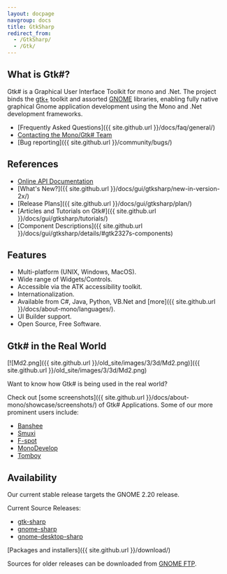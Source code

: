 ```yaml
---
layout: docpage
navgroup: docs
title: GtkSharp
redirect_from:
  - /GtkSharp/
  - /Gtk/
---
```


What is Gtk\#?
--------------

Gtk\# is a Graphical User Interface Toolkit for mono and .Net. The project binds the [gtk+](http://www.gtk.org/) toolkit and assorted [GNOME](http://www.gnome.org/) libraries, enabling fully native graphical Gnome application development using the Mono and .Net development frameworks.

-   [Frequently Asked Questions]({{ site.github.url }}/docs/faq/general/)
-   [Contacting the Mono/Gtk\# Team](http://www.go-mono.com/contact/)
-   [Bug reporting]({{ site.github.url }}/community/bugs/)

References
----------

-   [Online API Documentation](http://www.go-mono.com/docs/monodoc.ashx?link=root:/classlib-gnome)
-   [What's New?]({{ site.github.url }}/docs/gui/gtksharp/new-in-version-2x/)
-   [Release Plans]({{ site.github.url }}/docs/gui/gtksharp/plan/)
-   [Articles and Tutorials on Gtk\#]({{ site.github.url }}/docs/gui/gtksharp/tutorials/)
-   [Component Descriptions]({{ site.github.url }}/docs/gui/gtksharp/details/#gtk2327s-components)

Features
--------

-   Multi-platform (UNIX, Windows, MacOS).
-   Wide range of Widgets/Controls.
-   Accessible via the ATK accessibility toolkit.
-   Internationalization.
-   Available from C\#, Java, Python, VB.Net and [more]({{ site.github.url }}/docs/about-mono/languages/).
-   UI Builder support.
-   Open Source, Free Software.

Gtk\# in the Real World
-----------------------

[![Md2.png]({{ site.github.url }}/old_site/images/3/3d/Md2.png)]({{ site.github.url }}/old_site/images/3/3d/Md2.png)

Want to know how Gtk\# is being used in the real world?

Check out [some screenshots]({{ site.github.url }}/docs/about-mono/showcase/screenshots/) of Gtk\# Applications. Some of our more prominent users include:

-   [Banshee](http://banshee-project.org/Main_Page)
-   [Smuxi](https://www.smuxi.org/)
-   [F-spot](http://f-spot.org/Main_Page)
-   [MonoDevelop](http://www.monodevelop.com/Main_Page)
-   [Tomboy](http://www.gnome.org/projects/tomboy)

Availability
------------

Our current stable release targets the GNOME 2.20 release.

Current Source Releases:

-   [gtk-sharp](http://ftp.gnome.org/pub/gnome/sources/gtk-sharp/2.12/gtk-sharp-2.12.10.tar.gz)
-   [gnome-sharp](http://ftp.gnome.org/pub/gnome/sources/gnome-sharp/2.24/gnome-sharp-2.24.1.tar.gz)
-   [gnome-desktop-sharp](http://ftp.gnome.org/pub/gnome/sources/gnome-desktop-sharp/2.24/gnome-desktop-sharp-2.24.0.tar.gz)

[Packages and installers]({{ site.github.url }}/download/)

Sources for older releases can be downloaded from [GNOME FTP](http://ftp.gnome.org/pub/gnome/sources/gtk-sharp).

